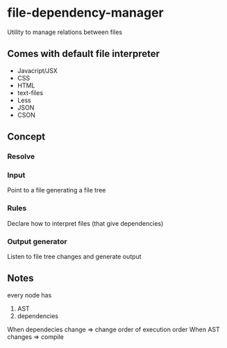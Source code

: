 # file-dependency-manager
Utility to manage relations between files

## Comes with default file interpreter
- Javacript/JSX
- CSS
- HTML
- text-files
- Less
- JSON
- CSON

## Concept

### Resolve

### Input
Point to a file generating a file tree

### Rules
Declare how to interpret files (that give dependencies)

### Output generator
Listen to file tree changes and generate output

## Notes
every node has
1. AST
2. dependencies

When dependecies change => change order of execution order
When AST changes => compile
